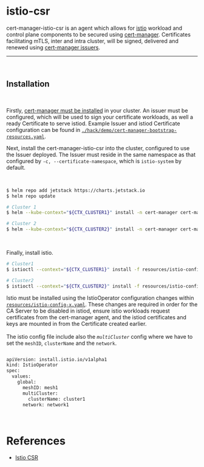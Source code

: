 # istio-csr

cert-manager-istio-csr is an agent which allows for [istio](https://istio.io) workload
and control plane components to be secured using
[cert-manager](https://cert-manager.io). Certificates facilitating mTLS, inter
and intra cluster, will be signed, delivered and renewed using [cert-manager
issuers](https://cert-manager.io/docs/concepts/issuer).


---
<br> 

## Installation
<br> 

Firstly, [cert-manager must be
installed](https://cert-manager.io/docs/installation/) in your cluster. An
issuer must be configured, which will be used to sign your certificate
workloads, as well a ready Certificate to serve istiod. Example Issuer and
istiod Certificate configuration can be found in
[`./hack/demo/cert-manager-bootstrap-resources.yaml`](./hack/demo/cert-manager-bootstrap-resources.yaml).

Next, install the cert-manager-istio-csr into the cluster, configured to use
the Issuer deployed. The Issuer must reside in the same namespace as that
configured by `-c, --certificate-namespace`, which is `istio-system` by default.

<br> 

```bash
$ helm repo add jetstack https://charts.jetstack.io
$ helm repo update

# Cluster 1
$ helm --kube-context="${CTX_CLUSTER1}" install -n cert-manager cert-manager-istio-csr jetstack/cert-manager-istio-csr --set agent.clusterID=cluster1 --set certificate.name=vault-istio-ca1-issuer

# Cluster 2
$ helm --kube-context="${CTX_CLUSTER2}" install -n cert-manager cert-manager-istio-csr jetstack/cert-manager-istio-csr --set agent.clusterID=cluster2 --set certificate.name=vault-istio-ca2-issuer
```

<br> 

Finally, install istio.

```bash
# Cluster1
$ istioctl --context="${CTX_CLUSTER1}" install -f resources/istio-config-cluster1-1.9.1.yaml

# Cluster2 
$ istioctl --context="${CTX_CLUSTER2}" install -f resources/istio-config-cluster1-1.9.1.yaml
```

Istio must be installed using the IstioOperator
configuration changes within
[`resources/istio-config-x.yaml`](resources/istio-config-1.9.1.yaml). These changes are
required in order for the CA Server to be disabled in istiod, ensure istio
workloads request certificates from the cert-manager agent, and the istiod
certificates and keys are mounted in from the Certificate created earlier.
<br> 
<br> 
The istio config file include also the *`multiCluster`* config where we have to set the `meshID`, `clusterName` and the `network`.

```bash

apiVersion: install.istio.io/v1alpha1
kind: IstioOperator
spec:
  values:
    global:
      meshID: mesh1
      multiCluster:
        clusterName: cluster1
      network: network1
```

<br> 

# References

- [Istio CSR](https://github.com/cert-manager/istio-csr)